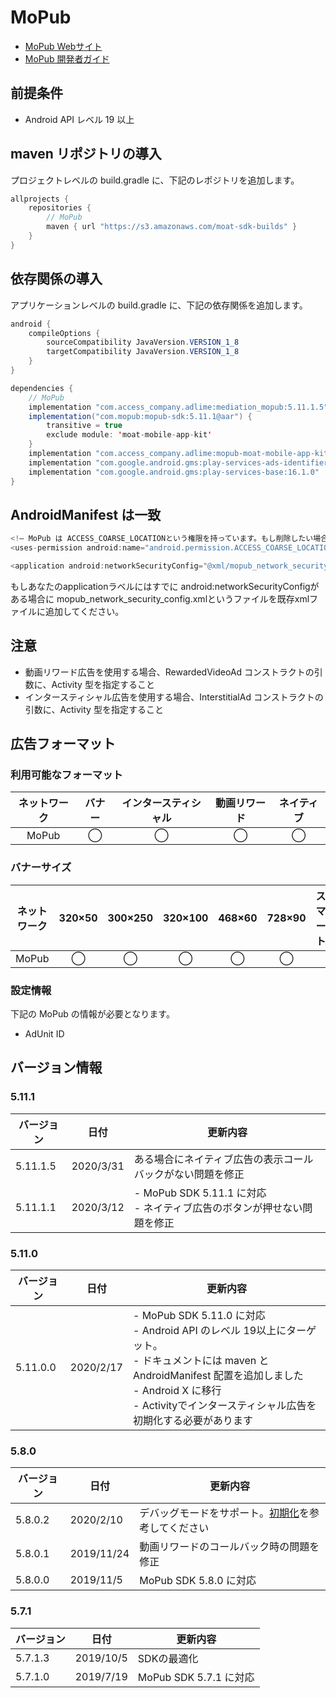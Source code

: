 # MoPub
- [MoPub Webサイト](https://app.mopub.com/apps)
- [MoPub 開発者ガイド](https://developers.mopub.com/docs/ui/)

## 前提条件
- Android API レベル 19 以上

## maven リポジトリの導入
プロジェクトレベルの build.gradle に、下記のレポジトリを追加します。

```java
allprojects {
    repositories {
        // MoPub
        maven { url "https://s3.amazonaws.com/moat-sdk-builds" }
    }
}
```

## 依存関係の導入
アプリケーションレベルの build.gradle に、下記の依存関係を追加します。

```java
android {
    compileOptions {
        sourceCompatibility JavaVersion.VERSION_1_8
        targetCompatibility JavaVersion.VERSION_1_8
    }
}

dependencies {
    // MoPub
    implementation "com.access_company.adlime:mediation_mopub:5.11.1.5"
    implementation("com.mopub:mopub-sdk:5.11.1@aar") {
        transitive = true
        exclude module: 'moat-mobile-app-kit'
    }
    implementation "com.access_company.adlime:mopub-moat-mobile-app-kit:2.4.5"
    implementation "com.google.android.gms:play-services-ads-identifier:16.0.0"
    implementation "com.google.android.gms:play-services-base:16.1.0"
}
```

## AndroidManifest は一致
```java
<!— MoPub は ACCESS_COARSE_LOCATIONという権限を持っています。もし削除したい場合に、下記のコードを使ってください—>
<uses-permission android:name="android.permission.ACCESS_COARSE_LOCATION" tools:node="remove" />

<application android:networkSecurityConfig="@xml/mopub_network_security_config"/>
```

もしあなたのapplicationラベルにはすでに android:networkSecurityConfigがある場合に mopub_network_security_config.xmlというファイルを既存xmlファイルに追加してください。

## 注意
- 動画リワード広告を使用する場合、RewardedVideoAd コンストラクトの引数に、Activity 型を指定すること
- インタースティシャル広告を使用する場合、InterstitialAd コンストラクトの引数に、Activity 型を指定すること

## 広告フォーマット
### 利用可能なフォーマット

|ネットワーク|バナー|インタースティシャル|動画リワード|ネイティブ|
|:------:|:----:|:----------:|:------:|:----:|
| MoPub  | ◯    | ◯          | ◯      | ◯    |

### バナーサイズ
|ネットワーク |320×50 |300×250 |320×100 |468×60 |728×90  |スマート |
|:------:|:-----:|:------:|:------:|:-----:|:------:|:----:|
| MoPub  | ◯     | ◯      | ◯      | ◯     | ◯      |      |

### 設定情報
下記の MoPub の情報が必要となります。  
- AdUnit ID

## バージョン情報

### 5.11.1
| バージョン  | 日付       | 更新内容                        |
|-----------|------------|-------------------------------|
| 5.11.1.5  | 2020/3/31  | ある場合にネイティブ広告の表示コールバックがない問題を修正 |
| 5.11.1.1  | 2020/3/12  | - MoPub SDK 5.11.1 に対応 <br>- ネイティブ広告のボタンが押せない問題を修正 |

### 5.11.0
| バージョン  | 日付       | 更新内容                        |
|-----------|------------|-------------------------------|
| 5.11.0.0  | 2020/2/17  | - MoPub SDK 5.11.0 に対応<br>- Android API のレベル 19以上にターゲット。 <br>- ドキュメントには maven と AndroidManifest 配置を追加しました<br>- Android X に移行<br>- Activityでインタースティシャル広告を初期化する必要があります |

### 5.8.0
| バージョン  | 日付       | 更新内容                        |
|-----------|------------|-------------------------------|
| 5.8.0.2   | 2020/2/10  | デバッグモードをサポート。[初期化](./init.md)を参考してください |
| 5.8.0.1   | 2019/11/24 | 動画リワードのコールバック時の問題を修正 |
| 5.8.0.0   | 2019/11/5  | MoPub SDK 5.8.0 に対応 |

### 5.7.1
| バージョン  | 日付       | 更新内容                        |
|-----------|------------|-------------------------------|
| 5.7.1.3   | 2019/10/5  | SDKの最適化 |
| 5.7.1.0   | 2019/7/19  | MoPub SDK 5.7.1 に対応 |